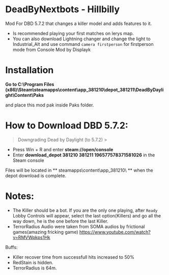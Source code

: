 

# DeadByNextbots - Hillbilly
Mod For DBD 5.7.2 that changes a killer model and adds features to it.
- Is recommended playing your first matches on lerys map.
- You can also download Lightning changer and change the light to Industrial_Alt and use command `camera firstperson` for firstperson mode from Console Mod by Displayk


# Installation

 **Go to C:\Program Files (x86)\Steam\steamapps\content\app_381210\depot_381211\DeadByDaylight\Content\Paks**

and place this mod pak inside Paks folder.


# How to Download DBD 5.7.2:

> Downgrading Dead by Daylight (to 5.7.2) >

* Press Win + R and enter **steam://open/console**
* Enter **download_depot 381210 381211 196577578371581026** in the Steam console

Files will be located in ** steamapps\content\app_381210\ ** when the depot download is complete.


# Notes:
- The Killer should be a bot. If you are the only one playing, after `Ready` Lobby Controls will appear, select the last option(Killers) and go all the way down, he is the one before the last Killer.
- TerrorRadius Audio were taken from SOMA audios by frictional games(amazing fricking game) https://www.youtube.com/watch?v=RMVWpkps1Hk


Buffs:
- Killer recover time from successfull hits increased to 50%
- RedStain is hidden.
- TerrorRadius is 64m.

